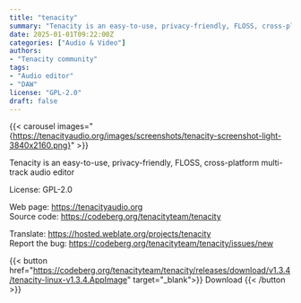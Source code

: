 ```yaml
---
title: "tenacity"
summary: "Tenacity is an easy-to-use, privacy-friendly, FLOSS, cross-platform multi-track audio editor."
date: 2025-01-01T09:22:00Z
categories: ["Audio & Video"]
authors:
- "Tenacity community"
tags: 
- "Audio editor"
- "DAW"
license: "GPL-2.0"
draft: false
---
```


{{< carousel images="{https://tenacityaudio.org/images/screenshots/tenacity-screenshot-light-3840x2160.png}" >}}

Tenacity is an easy-to-use, privacy-friendly, FLOSS, cross-platform multi-track audio editor

License: GPL-2.0

Web page: <https://tenacityaudio.org>  
Source code: <https://codeberg.org/tenacityteam/tenacity>  

Translate: <https://hosted.weblate.org/projects/tenacity>  
Report the bug: <https://codeberg.org/tenacityteam/tenacity/issues/new>  

{{< button href="https://codeberg.org/tenacityteam/tenacity/releases/download/v1.3.4/tenacity-linux-v1.3.4.AppImage" target="_blank">}}
Download
{{< /button >}}
